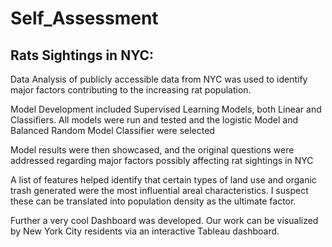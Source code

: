 # Self_Assessment

## Rats Sightings in NYC: 

Data Analysis of publicly accessible data from NYC was used to identify major factors contributing to the increasing rat population. 

Model Development included Supervised Learning Models, both Linear and Classifiers.  All models were run and tested and the logistic Model and Balanced Random Model Classifier were selected 

Model results were then showcased, and the original questions were addressed regarding major factors possibly affecting rat sightings in NYC

A list of features helped identify that certain types of land use and organic trash generated were the most influential areal characteristics.
I suspect these can be translated into population density as the ultimate factor.
 
Further a very cool Dashboard was developed. 
Our work can be visualized by New York City residents via an interactive Tableau dashboard.
